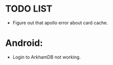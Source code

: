 # TODO LIST
- Figure out that apollo error about card cache.

# Android:
- Login to ArkhamDB not working.

